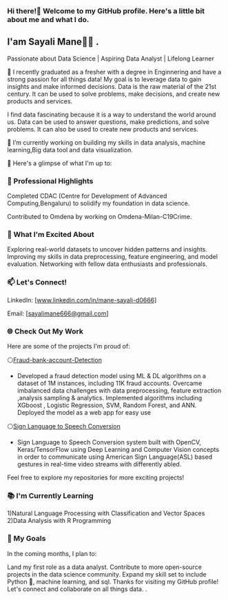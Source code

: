 ### Hi there!👋 Welcome to my GitHub profile. Here's a little bit about me and what I do. 
## I'am Sayali Mane🧑‍🎓 .
Passionate about Data Science | Aspiring Data Analyst | Lifelong Learner

🌱 I recently graduated as a fresher with a degree in Enginnering and have a strong passion 
   for all things data! My goal is to leverage data to gain insights and make informed decisions.
   Data is the raw material of the 21st century. It can be used to solve problems, make decisions, and create new products and services.

  I find data fascinating because it is a way to understand the world around us. Data can be used to answer questions, make predictions, and solve problems. It can also be used to create new products and services.


🔭 I’m currently working on building my skills in data analysis, machine learning,Big data tool and data visualization.

🌟 Here's a glimpse of what I'm up to:

### 💼 Professional Highlights

Completed CDAC (Centre for Development of Advanced Computing,Bengaluru) to solidify my foundation in data science.

Contributed to Omdena by working on Omdena-Milan-C19Crime.

### 🚀 What I'm Excited About
Exploring real-world datasets to uncover hidden patterns and insights.
Improving my skills in data preprocessing, feature engineering, and model evaluation.
Networking with fellow data enthusiasts and professionals.

### 📫 Let's Connect!

LinkedIn: [www.linkedin.com/in/mane-sayali-d0666]

Email: [sayalimane666@gmail.com]


### 🌐 Check Out My Work
Here are some of the projects I'm proud of:

⚪[Fraud-bank-account-Detection](https://github.com/ManeSayali/Fraud-bank-account-Detection) 
  - Developed a fraud detection model using ML & DL algorithms on a dataset of 1M instances, including 11K fraud accounts. Overcame imbalanced data challenges with data preprocessing, feature extraction ,analysis sampling & analytics. Implemented algorithms including XGboost , Logistic Regression, SVM, Random Forest, and ANN. Deployed the model as a web app for easy use


⚪[Sign Language to Speech Conversion](https://github.com/ManeSayali/Sign-To-Speech-Conversion) 
 - Sign Language to Speech Conversion system built with OpenCV, Keras/TensorFlow using Deep Learning and Computer Vision concepts in order to communicate using American Sign Language(ASL) based gestures in real-time video streams with differently abled.
                               
Feel free to explore my repositories for more exciting projects!

### 📚 I'm Currently Learning
 1)Natural Language Processing with Classification and Vector Spaces
 2)Data Analysis with R Programming

### 🎯 My Goals
In the coming months, I plan to:

Land my first role as a data analyst.
Contribute to more open-source projects in the data science community.
Expand my skill set to include Python 🐍, machine learning, and sql.
Thanks for visiting my GitHub profile! Let's connect and collaborate on all things data.
.
<!--
**ManeSayali/ManeSayali** is a ✨ _special_ ✨ repository because its `README.md` (this file) appears on your GitHub profile.

Here are some ideas to get you started:

- 🔭 I’m currently working on ...
- 🌱 I’m currently learning ...
- 👯 I’m looking to collaborate on ...
- 🤔 I’m looking for help with ...
- 💬 Ask me about ...
- 📫 How to reach me: ...
- 😄 Pronouns: ...
- ⚡ Fun fact: ...
-->
